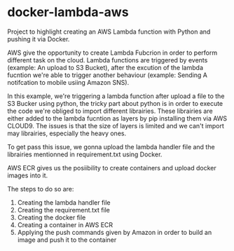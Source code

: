 # docker-lambda-aws
Project to highlight creating an AWS Lambda function with Python and pushing it via Docker.

AWS give the opportunity to create Lambda Fubcrion in order to perform different task on the cloud. Lambda functions are triggered by events (example: An upload to S3 Bucket), after the excution of the lambda fucntion we're able to trigger another behaviour (example: Sending A notifcation to mobile usiing Amazon SNS).

In this example, we're triggering a lambda function after upload a file to the S3 Bucker using python, the tricky part about python is in order to execute the code we're obliged to import different librairies. These librairies are either added to the lambda fucntion as layers by pip installing them via AWS CLOUD9. The issues is that the size of layers is limited and we can't import may librairies, especially the heavy ones.

To get pass this issue, we gonna upload the lambda handler file and the librairies mentionned in requirement.txt using Docker.

AWS ECR gives us the posiibility to create containers and upload docker images into it.

The steps to do so are:

1. Creating the lambda handler file
2. Creating the requirement.txt file
3. Creating the docker file
4. Creating a container in AWS ECR
5. Applying the push commands given by Amazon in order to build an image and push it to the container
